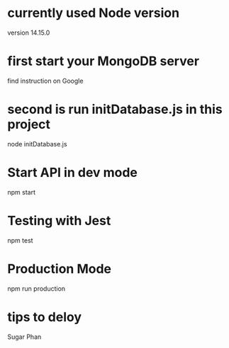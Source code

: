 # currently used Node version

version 14.15.0

# first start your MongoDB server

find instruction on Google

# second is run initDatabase.js in this project

node initDatabase.js

# Start API in dev mode

npm start

# Testing with Jest

npm test

# Production Mode

npm run production

# tips to deloy

Sugar Phan
